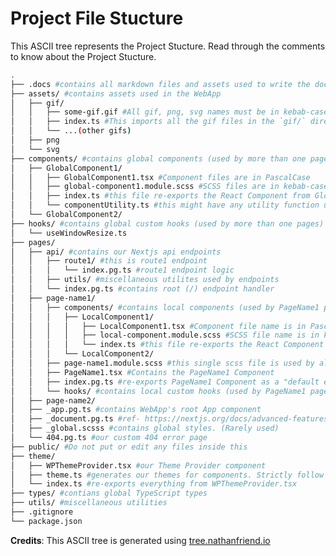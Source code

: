 # Project File Stucture

This ASCII tree represents the Project Stucture. Read through the comments to know about the Project Stucture.

```sh
.
├── .docs #contains all markdown files and assets used to write the documentation files.
├── assets/ #contains assets used in the WebApp
│   ├── gif/
│   │   ├── some-gif.gif #All gif, png, svg names must be in kebab-case
│   │   ├── index.ts #This imports all the gif files in the `gif/` directory and exports them.
│   │   └── ...(other gifs)
│   ├── png
│   └── svg
├── components/ #contains global components (used by more than one pages)
│   ├── GlobalComponent1/
│   │   ├── GlobalComponent1.tsx #Component files are in PascalCase
│   │   ├── global-component1.module.scss #SCSS files are in kebab-case
│   │   ├── index.ts #this file re-exports the React Component from GlobalComponent1.tsx (along with any other accompanied exports)
│   │   └── componentUtility.ts #this might have any utility function used by the GlobalComponent1 React Component
│   └── GlobalComponent2/
├── hooks/ #contains global custom hooks (used by more than one pages)
│   └── useWindowResize.ts
├── pages/
│   ├── api/ #contains our Nextjs api endpoints
│   │   ├── route1/ #this is route1 endpoint
│   │   │   └── index.pg.ts #route1 endpoint logic
│   │   ├── utils/ #miscellaneous utilites used by endpoints
│   │   └── index.pg.ts #contains root (/) endpoint handler
│   ├── page-name1/
│   │   ├── components/ #contains local components (used by PageName1 page only)
│   │   │   ├── LocalComponent1/
│   │   │   │   ├── LocalComponent1.tsx #Component file name is in PascalCase
│   │   │   │   ├── local-component.module.scss #SCSS file name is in kebab-case
│   │   │   │   └── index.ts #this file re-exports the React Component from LocalComponent.tsx
│   │   │   └── LocalComponent2/
│   │   ├── page-name1.module.scss #this single scss file is used by all local components in the Page
│   │   ├── PageName1.tsx #Contains the PageName1 Component
│   │   ├── index.pg.ts #re-exports PageName1 Component as a "default export"
│   │   └── hooks/ #contains local custom hooks (used by PageName1 page only)
│   ├── page-name2/
│   ├── _app.pg.ts #contains WebApp's root App component
│   ├── _document.pg.ts #ref- https://nextjs.org/docs/advanced-features/custom-document
│   ├── _global.scsss #contains global styles. (Rarely used)
│   └── 404.pg.ts #our custom 404 error page
├── public/ #Do not put or edit any files inside this
├── theme/
│   ├── WPThemeProvider.tsx #our Theme Provider component
│   ├── theme.ts #generates our themes for components. Strictly follow STYLE-GUIDE.md when editing this.
│   └── index.ts #re-exports everything from WPThemeProvider.tsx
├── types/ #contians global TypeScript types
├── utils/ #miscellaneous utilities
├── .gitignore
└── package.json
```

**Credits**: This ASCII tree is generated using [tree.nathanfriend.io](<https://tree.nathanfriend.io/?s=(%27options!(%27fancy!true~fullPath!false~trailingSlash!true~rootDot!true)~source!(%27source!%27.doc37all%20markdowKfile3and%20%7Fto%20writ8th8%7CatioKfiles.QassetsB7%7FiKth8WebAppVgif*6some-gif.gif%20%23All%20gif%2C%20png%2C%20svg%20name3musMb8%25%3FFThi3import3all%20th8gifZile3iKth8%60gif%2F%60%20directory%20and%20%3C3them.%20*6...%7Botheqgifs%7D*png*svgQc5sB7gH%20c5%26GHC51*6GHC51%2BC5Zile3ar8%5EgH-c51XSCSSZile3ar8%25%3FFJGHC51.tsx%20%7Balong%20with%20any%20otheqaccompanied%20%3Cs%7D*6c5UtilityFthi3mighMhav8any%20utilityZunctioK9th8GHC51%20ReacMC5%20*GHC52%2FQhooksB7gH%3E%26useWindowResize.tsQpages*apiB7ouqNextj3api%3BtsV6route1B%23thi3i3route1%3BtV66%3F.pgFroute1%3BMlogic*6%24e39endpoints*6%3F.pg.t37rooM%7B%2F%7D%3BMhandler*%401*%20c5sB7local%20c5%3DV6%5B1*66%5B1%2BC5Zil8nam8i3%5E6local-c5XSCSSZil8nam8i3%256%3FFJ%5B.tsx*6%5B2%2F*%20%401Xthi3singl8scs3fil8i39all%20local%20c53iKth8Page*%20PageName1%2BContain3th8OC5*%20%3F.pgFre-%3C3OC5%20a3a%20%5C%27defaulM%3C%5C%27*%20hooksB7local%3E%3D*%402%2F*_app.pg.t37WebApp%223rooMApp%20c5*_%7C.pgFref-%20https%3A%2F%2Fnextjs.org%2Fdocs%2Fadvanced-features%2Fcustom-%7C*_gH.scss37gH%20styles.%20%7BRarely%20used%7D*404.pgFouqcustom%20404%20erroqpageQpublicB%23Do%20noMpuMoqediManyZile3insid8thisQtheme*%5D%2BouqThem8Provideqc5*themeFgenerate3ouqtheme3foqc5s.%20StrictlyZollow%20STYLE-GUIDE.md%20wheKediting%20this.*%3FFre-%3C3everythingZrom%20%5D.tsxQtypesB%23contian3gH%20TypeScripMtypesQ%24iesQ.gitignoreQpackage.json%27)~version!%271%27)*Q63s%205omponent6%20%207%23contain38e%209used%20by%20B%2F%20F.t3%23HlobalJthi3fil8re-%3C3th8ReacMC5Zrom%20Kn%20Mt%20OPageName1%20Q%5CnV%5C%5C*X.module.scs3%23Z%20fqr%20%24utilsB%23miscellaneou3utilit%25iKkebab-case*6%263%7B9mor8thaKon8pages%7DV%2B.tsx%20%23%3B%20endpoin%3Cexport%3D3%7B9Opag8only%7D%3E%20custom%20hook%3Findex%40page-name%5BLocalC5%5DWPThemeProvider%5EiKPascalCase*6%7Cdocument%7Fasset3used%20%01%7F%7C%5E%5D%5B%40%3F%3E%3D%3C%3B%2B%26%25%24qZXVQOMKJHFB987653*>)

